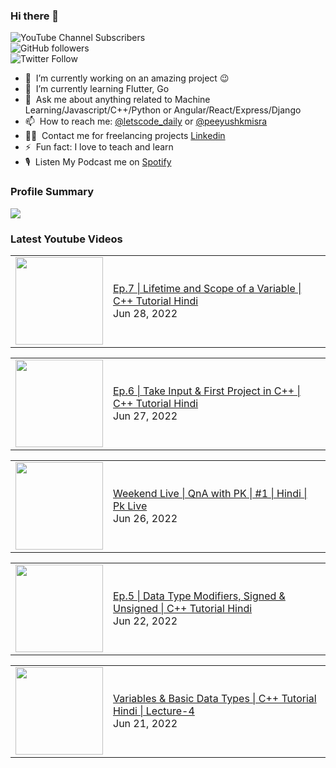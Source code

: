 ### Hi there 👋

![YouTube Channel Subscribers](https://img.shields.io/youtube/channel/subscribers/UCgmk1KXmrHXt_DO0kScyVmQ?style=social)  
![GitHub followers](https://img.shields.io/github/followers/misrapk?style=social)  
![Twitter Follow](https://img.shields.io/twitter/follow/peeyushkmisra?style=social)

- 🔭 &nbsp;I’m currently working on an amazing project :wink:
- 🌱 &nbsp;I’m currently learning Flutter, Go
- 💬 &nbsp;Ask me about anything related to Machine Learning/Javascript/C++/Python or Angular/React/Express/Django
- 📫 &nbsp;How to reach me: [@letscode_daily](https://www.instagram.com/letscode_daily/) or [@peeyushkmisra](https://www.instagram.com/peeyushkmisra/)
- 👨‍💻 &nbsp;Contact me for freelancing projects [Linkedin](https://www.linkedin.com/in/peeyushkmisra/)
- ⚡ &nbsp;Fun fact: I love to teach and learn
- 🎙 &nbsp;Listen My Podcast me on [Spotify](https://open.spotify.com/show/5HlTHA4yxnj56N1klajpQc)

### Profile Summary

![](https://github-profile-summary-cards.vercel.app/api/cards/profile-details?username=misrapk&theme=dracula)

### Latest Youtube Videos

<!-- YOUTUBE:START --><table><tr><td><a href="https://www.youtube.com/watch?v=vKsVm0C7ThA"><img width="140px" src="https://i.ytimg.com/vi/vKsVm0C7ThA/mqdefault.jpg"></a></td>
<td><a href="https://www.youtube.com/watch?v=vKsVm0C7ThA">Ep.7 | Lifetime and Scope of a Variable | C++ Tutorial Hindi</a><br/>Jun 28, 2022</td></tr></table>
<table><tr><td><a href="https://www.youtube.com/watch?v=pEbWQtT5MGw"><img width="140px" src="https://i.ytimg.com/vi/pEbWQtT5MGw/mqdefault.jpg"></a></td>
<td><a href="https://www.youtube.com/watch?v=pEbWQtT5MGw">Ep.6 | Take Input  &amp; First Project in C++ | C++ Tutorial Hindi</a><br/>Jun 27, 2022</td></tr></table>
<table><tr><td><a href="https://www.youtube.com/watch?v=tm4LakBnmqI"><img width="140px" src="https://i.ytimg.com/vi/tm4LakBnmqI/mqdefault.jpg"></a></td>
<td><a href="https://www.youtube.com/watch?v=tm4LakBnmqI">Weekend Live | QnA with PK | #1 | Hindi | Pk Live</a><br/>Jun 26, 2022</td></tr></table>
<table><tr><td><a href="https://www.youtube.com/watch?v=I1zUjnbN7kg"><img width="140px" src="https://i.ytimg.com/vi/I1zUjnbN7kg/mqdefault.jpg"></a></td>
<td><a href="https://www.youtube.com/watch?v=I1zUjnbN7kg">Ep.5 | Data Type Modifiers,  Signed &amp; Unsigned | C++ Tutorial Hindi</a><br/>Jun 22, 2022</td></tr></table>
<table><tr><td><a href="https://www.youtube.com/watch?v=jmtUtgCkPos"><img width="140px" src="https://i.ytimg.com/vi/jmtUtgCkPos/mqdefault.jpg"></a></td>
<td><a href="https://www.youtube.com/watch?v=jmtUtgCkPos">Variables &amp; Basic Data Types | C++ Tutorial Hindi | Lecture-4</a><br/>Jun 21, 2022</td></tr></table>
<!-- YOUTUBE:END -->
